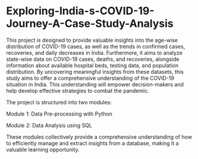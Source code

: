 # Exploring-India-s-COVID-19-Journey-A-Case-Study-Analysis

This project is designed to provide valuable insights into the age-wise distribution of COVID-19 cases, as well as the trends in confirmed cases, recoveries, and daily decreases in India. Furthermore, it aims to analyze state-wise data on COVID-19 cases, deaths, and recoveries, alongside information about available hospital beds, testing data, and population distribution. By uncovering meaningful insights from these datasets, this study aims to offer a comprehensive understanding of the COVID-19 situation in India. This understanding will empower decision-makers and help develop effective strategies to combat the pandemic.

The project is structured into two modules:

Module 1: Data Pre-processing with Python

Module 2: Data Analysis using SQL

These modules collectively provide a comprehensive understanding of how to efficiently manage and extract insights from a database, making it a valuable learning opportunity.

